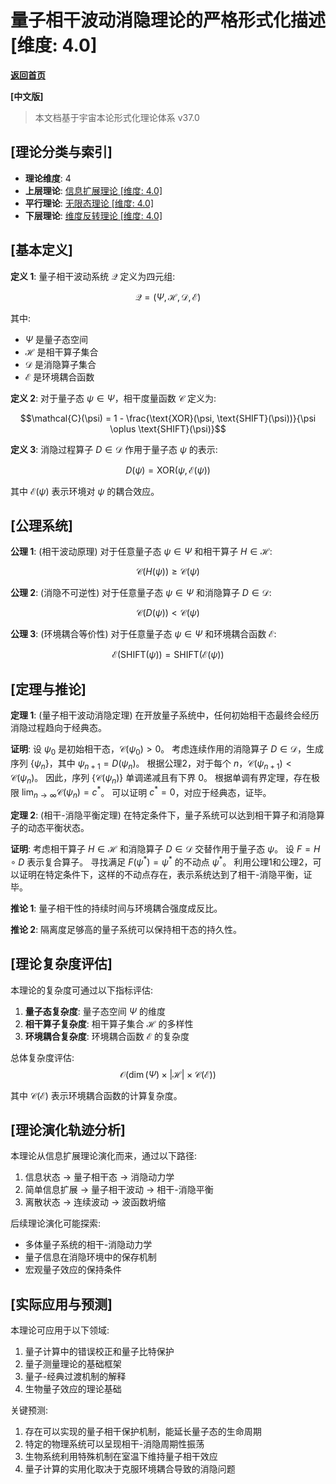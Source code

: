 # 量子相干波动消隐理论的严格形式化描述 [维度: 4.0]

**[返回首页](../README.md)**

**[中文版]**

> 本文档基于宇宙本论形式化理论体系 v37.0

## [理论分类与索引]

- **理论维度**: 4
- **上层理论**: [信息扩展理论 [维度: 4.0]](formal_theory_shift_information_expansion.md)
- **平行理论**: [无限态理论 [维度: 4.0]](formal_theory_infinity_multiplicity.md)
- **下层理论**: [维度反转理论 [维度: 4.0]](formal_theory_unshift_dimensional_reversal.md)

## [基本定义]

**定义 1**: 量子相干波动系统 $\mathcal{Q}$ 定义为四元组:

$$\mathcal{Q} = (\Psi, \mathcal{H}, \mathcal{D}, \mathcal{E})$$

其中:
- $\Psi$ 是量子态空间
- $\mathcal{H}$ 是相干算子集合
- $\mathcal{D}$ 是消隐算子集合
- $\mathcal{E}$ 是环境耦合函数

**定义 2**: 对于量子态 $\psi \in \Psi$，相干度量函数 $\mathcal{C}$ 定义为:

$$\mathcal{C}(\psi) = 1 - \frac{\text{XOR}(\psi, \text{SHIFT}(\psi))}{\psi \oplus \text{SHIFT}(\psi)}$$

**定义 3**: 消隐过程算子 $D \in \mathcal{D}$ 作用于量子态 $\psi$ 的表示:

$$D(\psi) = \text{XOR}(\psi, \mathcal{E}(\psi))$$

其中 $\mathcal{E}(\psi)$ 表示环境对 $\psi$ 的耦合效应。

## [公理系统]

**公理 1**: (相干波动原理) 对于任意量子态 $\psi \in \Psi$ 和相干算子 $H \in \mathcal{H}$:

$$\mathcal{C}(H(\psi)) \geq \mathcal{C}(\psi)$$

**公理 2**: (消隐不可逆性) 对于任意量子态 $\psi \in \Psi$ 和消隐算子 $D \in \mathcal{D}$:

$$\mathcal{C}(D(\psi)) < \mathcal{C}(\psi)$$

**公理 3**: (环境耦合等价性) 对于任意量子态 $\psi \in \Psi$ 和环境耦合函数 $\mathcal{E}$:

$$\mathcal{E}(\text{SHIFT}(\psi)) = \text{SHIFT}(\mathcal{E}(\psi))$$

## [定理与推论]

**定理 1**: (量子相干波动消隐定理) 在开放量子系统中，任何初始相干态最终会经历消隐过程趋向于经典态。

**证明**:
设 $\psi_0$ 是初始相干态，$\mathcal{C}(\psi_0) > 0$。
考虑连续作用的消隐算子 $D \in \mathcal{D}$，生成序列 $\{\psi_n\}$，其中 $\psi_{n+1} = D(\psi_n)$。
根据公理2，对于每个 $n$，$\mathcal{C}(\psi_{n+1}) < \mathcal{C}(\psi_n)$。
因此，序列 $\{\mathcal{C}(\psi_n)\}$ 单调递减且有下界 0。
根据单调有界定理，存在极限 $\lim_{n\to\infty}\mathcal{C}(\psi_n) = c^*$。
可以证明 $c^* = 0$，对应于经典态，证毕。

**定理 2**: (相干-消隐平衡定理) 在特定条件下，量子系统可以达到相干算子和消隐算子的动态平衡状态。

**证明**:
考虑相干算子 $H \in \mathcal{H}$ 和消隐算子 $D \in \mathcal{D}$ 交替作用于量子态 $\psi$。
设 $F = H \circ D$ 表示复合算子。
寻找满足 $F(\psi^*) = \psi^*$ 的不动点 $\psi^*$。
利用公理1和公理2，可以证明在特定条件下，这样的不动点存在，表示系统达到了相干-消隐平衡，证毕。

**推论 1**: 量子相干性的持续时间与环境耦合强度成反比。

**推论 2**: 隔离度足够高的量子系统可以保持相干态的持久性。

## [理论复杂度评估]

本理论的复杂度可通过以下指标评估:

1. **量子态复杂度**: 量子态空间 $\Psi$ 的维度
2. **相干算子复杂度**: 相干算子集合 $\mathcal{H}$ 的多样性
3. **环境耦合复杂度**: 环境耦合函数 $\mathcal{E}$ 的复杂度

总体复杂度评估:
$$\mathcal{O}(\dim(\Psi) \times |\mathcal{H}| \times \mathcal{C}(\mathcal{E}))$$

其中 $\mathcal{C}(\mathcal{E})$ 表示环境耦合函数的计算复杂度。

## [理论演化轨迹分析]

本理论从信息扩展理论演化而来，通过以下路径:

1. 信息状态 $\to$ 量子相干态 $\to$ 消隐动力学
2. 简单信息扩展 $\to$ 量子相干波动 $\to$ 相干-消隐平衡
3. 离散状态 $\to$ 连续波动 $\to$ 波函数坍缩

后续理论演化可能探索:
- 多体量子系统的相干-消隐动力学
- 量子信息在消隐环境中的保存机制
- 宏观量子效应的保持条件

## [实际应用与预测]

本理论可应用于以下领域:

1. 量子计算中的错误校正和量子比特保护
2. 量子测量理论的基础框架
3. 量子-经典过渡机制的解释
4. 生物量子效应的理论基础

关键预测:

1. 存在可以实现的量子相干保护机制，能延长量子态的生命周期
2. 特定的物理系统可以呈现相干-消隐周期性振荡
3. 生物系统利用特殊机制在室温下维持量子相干效应
4. 量子计算的实用化取决于克服环境耦合导致的消隐问题 